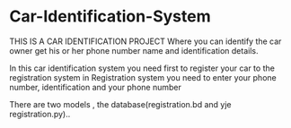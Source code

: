 # Car-Identification-System

THIS IS A CAR IDENTIFICATION PROJECT
Where you can identify the car owner get his or her phone number name and identification details.

In this car identification system you need first to register your car to the registration system
in Registration system you need to enter your phone number, identification and your phone number

There are two models , the database(registration.bd and yje registration.py)..

